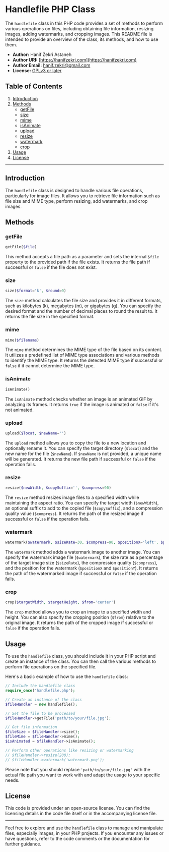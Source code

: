 # Handlefile PHP Class

The `handlefile` class in this PHP code provides a set of methods to perform various operations on files, including obtaining file information, resizing images, adding watermarks, and cropping images. This README file is intended to provide an overview of the class, its methods, and how to use them.

- **Author:** Hanif Zekri Astaneh
- **Author URI:** [https://hanifzekri.com](https://hanifzekri.com)
- **Author Email:** hanif.zekri@gmail.com
- **License:** [GPLv3 or later](http://www.gnu.org/licenses/gpl-3.0.html)

## Table of Contents

1. [Introduction](#introduction)
2. [Methods](#methods)
    - [getFile](#getfile)
    - [size](#size)
    - [mime](#mime)
    - [isAnimate](#isanimate)
    - [upload](#upload)
    - [resize](#resize)
    - [watermark](#watermark)
    - [crop](#crop)
3. [Usage](#usage)
4. [License](#license)

---

## Introduction

The `handlefile` class is designed to handle various file operations, particularly for image files. It allows you to retrieve file information such as file size and MIME type, perform resizing, add watermarks, and crop images.

## Methods

### getFile

```php
getFile($file)
```

This method accepts a file path as a parameter and sets the internal `$file` property to the provided path if the file exists. It returns the file path if successful or `false` if the file does not exist.

### size

```php
size($format='k', $round=0)
```

The `size` method calculates the file size and provides it in different formats, such as kilobytes (k), megabytes (m), or gigabytes (g). You can specify the desired format and the number of decimal places to round the result to. It returns the file size in the specified format.

### mime

```php
mime($filename)
```

The `mime` method determines the MIME type of the file based on its content. It utilizes a predefined list of MIME type associations and various methods to identify the MIME type. It returns the detected MIME type if successful or `false` if it cannot determine the MIME type.

### isAnimate

```php
isAnimate()
```

The `isAnimate` method checks whether an image is an animated GIF by analyzing its frames. It returns `true` if the image is animated or `false` if it's not animated.

### upload

```php
upload($locat, $newName='')
```

The `upload` method allows you to copy the file to a new location and optionally rename it. You can specify the target directory (`$locat`) and the new name for the file (`$newName`). If `$newName` is not provided, a unique name will be generated. It returns the new file path if successful or `false` if the operation fails.

### resize

```php
resize($newWidth, $copySuffix='', $compress=90)
```

The `resize` method resizes image files to a specified width while maintaining the aspect ratio. You can specify the target width (`$newWidth`), an optional suffix to add to the copied file (`$copySuffix`), and a compression quality value (`$compress`). It returns the path of the resized image if successful or `false` if the operation fails.

### watermark

```php
watermark($watermark, $sizeRate=30, $compress=90, $positionX='left', $positionY='bottom')
```

The `watermark` method adds a watermark image to another image. You can specify the watermark image file (`$watermark`), the size rate as a percentage of the target image size (`$sizeRate`), the compression quality (`$compress`), and the position for the watermark (`$positionX` and `$positionY`). It returns the path of the watermarked image if successful or `false` if the operation fails.

### crop

```php
crop($targetWidth, $targetHeight, $from='center')
```

The `crop` method allows you to crop an image to a specified width and height. You can also specify the cropping position (`$from`) relative to the original image. It returns the path of the cropped image if successful or `false` if the operation fails.

## Usage

To use the `handlefile` class, you should include it in your PHP script and create an instance of the class. You can then call the various methods to perform file operations on the specified file.

Here's a basic example of how to use the `handlefile` class:

```php
// Include the handlefile class
require_once('handlefile.php');

// Create an instance of the class
$fileHandler = new handlefile();

// Set the file to be processed
$fileHandler->getFile('path/to/your/file.jpg');

// Get file information
$fileSize = $fileHandler->size();
$fileMime = $fileHandler->mime();
$isAnimated = $fileHandler->isAnimate();

// Perform other operations like resizing or watermarking
// $fileHandler->resize(200);
// $fileHandler->watermark('watermark.png');
```

Please note that you should replace `'path/to/your/file.jpg'` with the actual file path you want to work with and adapt the usage to your specific needs.

## License

This code is provided under an open-source license. You can find the licensing details in the code file itself or in the accompanying license file.

---

Feel free to explore and use the `handlefile` class to manage and manipulate files, especially images, in your PHP projects. If you encounter any issues or have questions, refer to the code comments or the documentation for further guidance.
